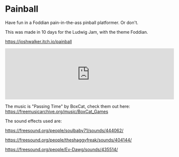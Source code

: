 # Painball
Have fun in a Foddian pain-in-the-ass pinball platformer. Or don't.

This was made in 10 days for the Ludwig Jam, with the theme Foddian.


https://joshwalker.itch.io/painball
<iframe frameborder="0" src="https://itch.io/embed/1248951?bg_color=222222&amp;fg_color=eeeeee&amp;border_color=363636" width="552" height="167"><a href="https://joshwalker.itch.io/painball">Painball by Josh Walker</a></iframe>


The music is "Passing Time" by BoxCat, check them out here: https://freemusicarchive.org/music/BoxCat_Games

The sound effects used are:

https://freesound.org/people/soulbaby71/sounds/444062/

https://freesound.org/people/theshaggyfreak/sounds/404144/

https://freesound.org/people/Ev-Dawg/sounds/435514/
